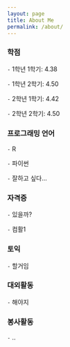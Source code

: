 ```yaml
---
layout: page
title: About Me
permalink: /about/
---
```


### 학점

`-` 1학년 1학기: 4.38

`-` 1학년 2학기: 4.50

`-` 2학년 1학기: 4.42

`-` 2학년 2학기: 4.50

### 프로그래밍 언어

`-` R

`-` 파이썬

`-` 잘하고 싶다...

### 자격증

`-` 있을까?

`-` 컴활1

### 토익

`-` 할거임

### 대외활동

`-` 해야지

### 봉사활동

`-` ..




[^1]:a blogging platform that natively supports Jupyter notebooks in addition to other formats.
